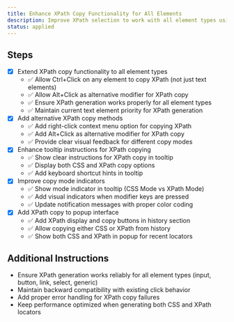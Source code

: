 ```yaml
---
title: Enhance XPath Copy Functionality for All Elements
description: Improve XPath selection to work with all element types using keyboard modifiers and provide better user guidance for copying XPath locators
status: applied
---
```


## Steps
- [x] Extend XPath copy functionality to all element types
    - ✅ Allow Ctrl+Click on any element to copy XPath (not just text elements)
    - ✅ Allow Alt+Click as alternative modifier for XPath copy
    - ✅ Ensure XPath generation works properly for all element types
    - ✅ Maintain current text element priority for XPath generation
- [x] Add alternative XPath copy methods
    - ✅ Add right-click context menu option for copying XPath
    - ✅ Add Alt+Click as alternative modifier for XPath copy
    - ✅ Provide clear visual feedback for different copy modes
- [x] Enhance tooltip instructions for XPath copying
    - ✅ Show clear instructions for XPath copy in tooltip
    - ✅ Display both CSS and XPath copy options
    - ✅ Add keyboard shortcut hints in tooltip
- [x] Improve copy mode indicators
    - ✅ Show mode indicator in tooltip (CSS Mode vs XPath Mode)
    - ✅ Add visual indicators when modifier keys are pressed
    - ✅ Update notification messages with proper color coding
- [x] Add XPath copy to popup interface
    - ✅ Add XPath display and copy buttons in history section
    - ✅ Allow copying either CSS or XPath from history
    - ✅ Show both CSS and XPath in popup for recent locators

## Additional Instructions
- Ensure XPath generation works reliably for all element types (input, button, link, select, generic)
- Maintain backward compatibility with existing click behavior
- Add proper error handling for XPath copy failures
- Keep performance optimized when generating both CSS and XPath locators
